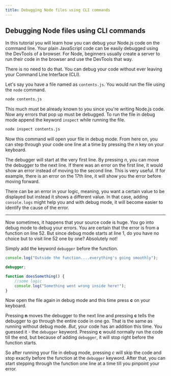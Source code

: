 ```yaml
---
title: Debugging Node files using CLI commands
---
```


## Debugging Node files using CLI commands

In this tutorial you will learn how you can debug your Node.js code on the command line. Your plain JavaScript code can be easily debugged using the DevTools of a browser. For Node, beginners usually create a server to run their code in the browser and use the DevTools that way. 

There is no need to do that. You can debug your code without ever leaving your Command Line Interface (CLI).

Let's say you have a file named as `contents.js`. You would run the file using the `node` command.

```bash
node contents.js
```

This much must be already known to you since you're writing Node.js code. Now any errors that pop up must be debugged. To run the file in debug mode append the keyword `inspect` while running the file.

```bash
node inspect contents.js
```

Now this command will open your file in debug mode. From here on, you can step through your code one line at a time by pressing the *n* key on your keyboard. 

The debugger will start at the very first line. By pressing *n*, you can move the debugger to the next line. If there was an error on the first line, it would show an error instead of moving to the second line. This is very useful. If for example, there is an error on the 17th line, it will show you the error before moving forward.

There can be an error in your logic, meaning, you want a certain value to be displayed but instead it shows a different value. In that case, adding `console.logs` might help you and with debug mode, it will become easier to identify the cause of the error.

---
Now sometimes, it happens that your source code is huge. You go into debug mode to debug your errors. You are certain that the error is from a function on line 52. But since debug mode starts at line 1, do you have no choice but to visit line 52 one by one? Absolutely not!

Simply add the keyword `debugger` before the function.

```javascript
console.log("Outside the function....everything's going smoothly");

debugger;

function doesSomething() {
	//some logic
    console.log("Something went wrong inside here!");
}
```

Now open the file again in debug mode and this time press **c** on your keyboard. 

Pressing **n** moves the debugger to the next line and pressing **c** tells the debugger to go through the entire code in one go. That is the same as running without debug mode. *But*, your code has an addition this time. You guessed it - the `debugger` keyword. Pressing **c** would normally run the code till the end, but because of adding `debugger`, it will stop right before the function starts. 

So after running your file in debug mode, pressing *c* will skip the code and stop exactly before the function at the `debugger` keyword. After that, you can start stepping through the function one line at a time till you pinpoint your error.

